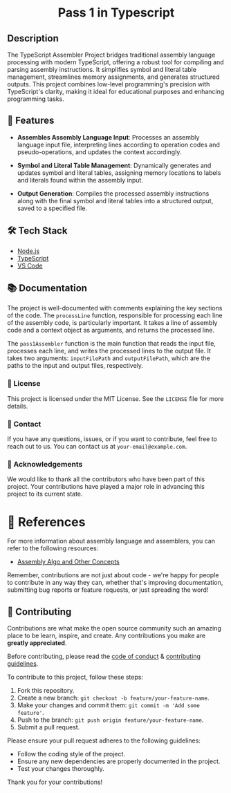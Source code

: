 # <p align="center">Pass 1 in Typescript</p>

## Description 
 The TypeScript Assembler Project bridges traditional assembly language processing with modern TypeScript, offering a robust tool for compiling and parsing assembly instructions. It simplifies symbol and literal table management, streamlines memory assignments, and generates structured outputs. This project combines low-level programming's precision with TypeScript's clarity, making it ideal for educational purposes and enhancing programming tasks.

## 🧐 Features    
- **Assembles Assembly Language Input**: Processes an assembly language input file, interpreting lines according to operation codes and pseudo-operations, and updates the context accordingly.

- **Symbol and Literal Table Management**: Dynamically generates and updates symbol and literal tables, assigning memory locations to labels and literals found within the assembly input.

- **Output Generation**: Compiles the processed assembly instructions along with the final symbol and literal tables into a structured output, saved to a specified file.



## 🛠️ Tech Stack
- [Node.js](https://nodejs.org/)
- [TypeScript](https://www.typescriptlang.org/)
- [VS Code](https://code.visualstudio.com/)


## 📚 Documentation

The project is well-documented with comments explaining the key sections of the code. The `processLine` function, responsible for processing each line of the assembly code, is particularly important. It takes a line of assembly code and a context object as arguments, and returns the processed line.

The `pass1Assembler` function is the main function that reads the input file, processes each line, and writes the processed lines to the output file. It takes two arguments: `inputFilePath` and `outputFilePath`, which are the paths to the input and output files, respectively.

### 📝 License

This project is licensed under the MIT License. See the `LICENSE` file for more details.

### 📧 Contact

If you have any questions, issues, or if you want to contribute, feel free to reach out to us. You can contact us at `your-email@example.com`.

### 🌟 Acknowledgements

We would like to thank all the contributors who have been part of this project. Your contributions have played a major role in advancing this project to its current state.

# 📖 References

For more information about assembly language and assemblers, you can refer to the following resources:

- [Assembly Algo and Other Concepts](https://drive.google.com/file/d/1g1X07nTmYbHtFOElTQIjeE9PcibVWyWc/view?usp=drive_link)

Remember, contributions are not just about code - we're happy for people to contribute in any way they can, whether that's improving documentation, submitting bug reports or feature requests, or just spreading the word!


## 🍰 Contributing    
Contributions are what make the open source community such an amazing place to be learn, inspire, and create. Any contributions you make are **greatly appreciated**.

Before contributing, please read the [code of conduct](CODE_OF_CONDUCT.md) & [contributing guidelines](CONTRIBUTING.md).

To contribute to this project, follow these steps:

1. Fork this repository.
2. Create a new branch: `git checkout -b feature/your-feature-name`.
3. Make your changes and commit them: `git commit -m 'Add some feature'`.
4. Push to the branch: `git push origin feature/your-feature-name`.
5. Submit a pull request.

Please ensure your pull request adheres to the following guidelines:
- Follow the coding style of the project.
- Ensure any new dependencies are properly documented in the project.
- Test your changes thoroughly.

Thank you for your contributions!